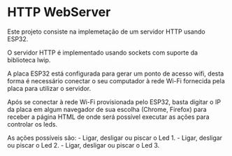 # HTTP WebServer

Este projeto consiste na implemetação de um servidor HTTP usando ESP32.

O servidor HTTP é implementado usando sockets com suporte da biblioteca lwip.

A placa ESP32 está configurada para gerar um ponto de acesso wifi,
desta forma é necessário conectar o seu computador à rede Wi-Fi fornecida
pela placa para utilizar o servidor.

Após se conectar à rede Wi-Fi provisionada pelo ESP32, basta digitar o IP da
placa em algum navegador de sua escolha (Chrome, Firefox) para receber a página
HTML de onde será possível executar as ações para controlar os leds.

As ações possíveis são:
    - Ligar, desligar ou piscar o Led 1.
    - Ligar, desligar ou piscar o Led 2.
    - Ligar, desligar ou piscar o Led 3.